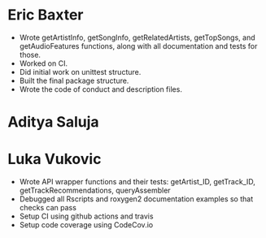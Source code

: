 # Eric Baxter

- Wrote getArtistInfo, getSongInfo, getRelatedArtists, getTopSongs, and getAudioFeatures functions, along with all documentation and tests for those.
- Worked on CI.
- Did initial work on unittest structure.
- Built the final package structure.
- Wrote the code of conduct and description files.


# Aditya Saluja

# Luka Vukovic

- Wrote API wrapper functions and their tests: getArtist_ID, getTrack_ID, getTrackRecommendations, queryAssembler
- Debugged all Rscripts and roxygen2 documentation examples so that checks can pass
- Setup CI using github actions and travis
- Setup code coverage using CodeCov.io